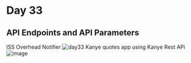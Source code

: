 # Day 33
## API Endpoints and API Parameters 
ISS Overhead Notifier
![day33](https://github.com/diorithaliti/100-Days-of-Code-The-Complete-Python-Pro-Bootcamp/assets/74361197/15cf8a55-e15e-4204-a7d4-bed244829d51)
Kanye quotes app using Kanye Rest APi
![image](https://github.com/diorithaliti/100-Days-of-Code-The-Complete-Python-Pro-Bootcamp/assets/74361197/ae94699e-058a-4292-95fb-399ebce089ca)

